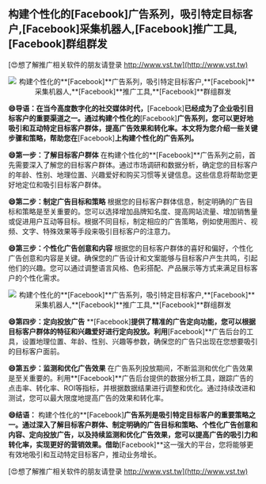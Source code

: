 ## **构建个性化的**[Facebook]**广告系列，吸引特定目标客户,**[Facebook]**采集机器人,**[Facebook]**推广工具,**[Facebook]**群组群发**

[😍想了解推广相关软件的朋友请登录 http://www.vst.tw](http://www.vst.tw)

 <center><img src="https://vst.tw/MP4/tuiguang/png/7.png" alt="构建个性化的**[Facebook]**广告系列，吸引特定目标客户,**[Facebook]**采集机器人,**[Facebook]**推广工具,**[Facebook]**群组群发"></center>

**😄导语：在当今高度数字化的社交媒体时代，**[Facebook]**已经成为了企业吸引目标客户的重要渠道之一。通过构建个性化的**[Facebook]**广告系列，您可以更好地吸引和互动特定目标客户群体，提高广告效果和转化率。本文将为您介绍一些关键步骤和策略，帮助您在**[Facebook]**上构建个性化的广告系列。**

**😄第一步：了解目标客户群体**
在构建个性化的**[Facebook]**广告系列之前，首先需要深入了解您的目标客户群体。通过市场调研和数据分析，确定您的目标客户的年龄、性别、地理位置、兴趣爱好和购买习惯等关键信息。这些信息将帮助您更好地定位和吸引目标客户群体。

**😄第二步：制定广告目标和策略**
根据您的目标客户群体信息，制定明确的广告目标和策略是至关重要的。您可以选择增加品牌知名度、提高网站流量、增加销售量或促进用户互动等目标。根据不同目标，制定相应的广告策略，例如使用图片、视频、文字、特殊效果等手段来吸引目标客户的注意力。

**😄第三步：个性化广告创意和内容**
根据您的目标客户群体的喜好和偏好，个性化广告创意和内容是关键。确保您的广告设计和文案能够与目标客户产生共鸣，引起他们的兴趣。您可以通过调整语言风格、色彩搭配、产品展示等方式来满足目标客户的个性化需求。

 <center><img src="https://vst.tw/MP4/tuiguang/png/5.png" alt="构建个性化的**[Facebook]**广告系列，吸引特定目标客户,**[Facebook]**采集机器人,**[Facebook]**推广工具,**[Facebook]**群组群发"></center>

**😄第四步：定向投放广告**
**[Facebook]**提供了精准的广告定向功能，您可以根据目标客户群体的特征和兴趣爱好进行定向投放。利用**[Facebook]**广告后台的工具，设置地理位置、年龄、性别、兴趣等参数，确保您的广告只出现在您想要吸引的目标客户面前。

**😄第五步：监测和优化广告效果**
在广告系列投放期间，不断监测和优化广告效果是至关重要的。利用**[Facebook]**广告后台提供的数据分析工具，跟踪广告的点击率、转化率、ROI等指标，并根据数据结果进行调整和优化。通过持续改进和测试，您可以最大限度地提高广告的效果和转化率。

**😄结语：**
构建个性化的**[Facebook]**广告系列是吸引特定目标客户的重要策略之一。通过深入了解目标客户群体、制定明确的广告目标和策略、个性化广告创意和内容、定向投放广告，以及持续监测和优化广告效果，您可以提高广告的吸引力和转化率，实现更好的营销效果。借助**[Facebook]**这一强大的平台，您将能够更有效地吸引和互动特定目标客户，推动业务增长。

[😍想了解推广相关软件的朋友请登录 http://www.vst.tw](http://www.vst.tw)



